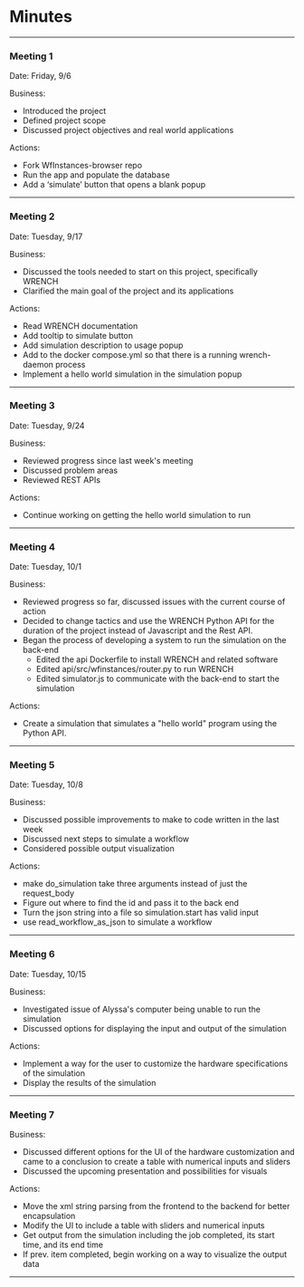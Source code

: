 # Minutes

---
### Meeting 1

Date: Friday, 9/6

Business:
- Introduced the project
- Defined project scope 
- Discussed project objectives and real world applications

Actions:
- Fork WfInstances-browser repo
- Run the app and populate the database
- Add a ‘simulate’ button that opens a blank popup
---
### Meeting 2

Date: Tuesday, 9/17

Business:
- Discussed the tools needed to start on this project, specifically WRENCH
- Clarified the main goal of the project and its applications

Actions:
- Read WRENCH documentation
- Add tooltip to simulate button
- Add simulation description to usage popup
- Add to the docker compose.yml so that there is a running wrench-daemon process
- Implement a hello world simulation in the simulation popup
---
### Meeting 3

Date: Tuesday, 9/24

Business:
- Reviewed progress since last week's meeting
- Discussed problem areas
- Reviewed REST APIs

Actions:
- Continue working on getting the hello world simulation to run
---
### Meeting 4

Date: Tuesday, 10/1

Business:
- Reviewed progress so far, discussed issues with the current course of action
- Decided to change tactics and use the WRENCH Python API for the duration of the project instead of Javascript and the Rest API.
- Began the process of developing a system to run the simulation on the back-end
  - Edited the api Dockerfile to install WRENCH and related software
  - Edited api/src/wfinstances/router.py to run WRENCH
  - Edited simulator.js to communicate with the back-end to start the simulation

Actions:
- Create a simulation that simulates a "hello world" program using the Python API.
---
### Meeting 5

Date: Tuesday, 10/8

Business:
- Discussed possible improvements to make to code written in the last week
- Discussed next steps to simulate a workflow
- Considered possible output visualization

Actions:
- make do_simulation take three arguments instead of just the request_body
- Figure out where to find the id and pass it to the back end
- Turn the json string into a file so simulation.start has valid input
- use read_workflow_as_json to simulate a workflow
---
### Meeting 6

Date: Tuesday, 10/15

Business:
- Investigated issue of Alyssa's computer being unable to run the simulation
- Discussed options for displaying the input and output of the simulation

Actions:
- Implement a way for the user to customize the hardware specifications of the simulation
- Display the results of the simulation
---
### Meeting 7

Business:
- Discussed different options for the UI of the hardware customization and came to a conclusion to create a table with numerical inputs and sliders
- Discussed the upcoming presentation and possibilities for visuals

Actions:
- Move the xml string parsing from the frontend to the backend for better encapsulation
- Modify the UI to include a table with sliders and numerical inputs
- Get output from the simulation including the job completed, its start time, and its end time
- If prev. item completed, begin working on a way to visualize the output data
---

